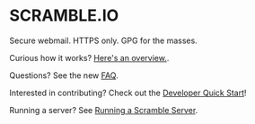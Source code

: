 SCRAMBLE.IO
======

Secure webmail. HTTPS only. GPG for the masses.

Curious how it works? [Here's an overview.](https://scramble.io/doc/).

Questions? See the new [FAQ](https://scramble.io/doc/faq.html).

Interested in contributing? Check out the [Developer Quick Start](https://github.com/dcposch/scramble/wiki/Developer-Quick-Start)!

Running a server? See [Running a Scramble Server](https://github.com/dcposch/scramble/wiki/Running-a-Scramble-Server).

